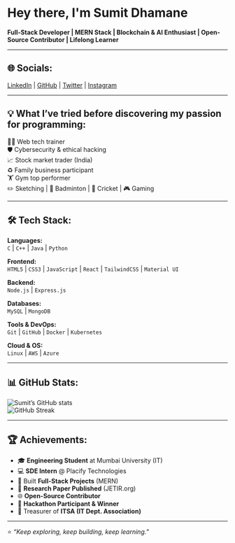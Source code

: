 # Hey there, I'm Sumit Dhamane  
**Full-Stack Developer | MERN Stack | Blockchain & AI Enthusiast | Open-Source Contributor | Lifelong Learner**

---

## 🌐 Socials:
[LinkedIn](https://www.linkedin.com/in/sumitdhamane) | [GitHub](https://github.com/Sumitdhamane) | [Twitter](#) | [Instagram](#)  

---

## 💡 What I’ve tried before discovering my passion for programming:
👨‍🏫 Web tech trainer  
🛡️ Cybersecurity & ethical hacking  
📈 Stock market trader (India)  
♻️ Family business participant  
🏋️ Gym top performer  
✏️ Sketching | 🏸 Badminton | 🏏 Cricket | 🎮 Gaming  

---

## 🛠 Tech Stack:

**Languages:**  
`C` | `C++` | `Java` | `Python`  

**Frontend:**  
`HTML5` | `CSS3` | `JavaScript` | `React` | `TailwindCSS` | `Material UI`  

**Backend:**  
`Node.js` | `Express.js`  

**Databases:**  
`MySQL` | `MongoDB`  

**Tools & DevOps:**  
`Git` | `GitHub` | `Docker` | `Kubernetes`  

**Cloud & OS:**  
`Linux` | `AWS` | `Azure`  

---

## 📊 GitHub Stats:
![Sumit’s GitHub stats](https://github-readme-stats.vercel.app/api?username=Sumitdhamane&show_icons=true&theme=tokyonight)  
![GitHub Streak](https://github-readme-streak-stats.herokuapp.com/?user=Sumitdhamane&theme=tokyonight)  

---

## 🏆 Achievements:
- 🎓 **Engineering Student** at Mumbai University (IT)  
- 💻 **SDE Intern** @ Placify Technologies  
- 🚀 Built **Full-Stack Projects** (MERN)  
- 📖 **Research Paper Published** (JETIR.org)  
- 🌐 **Open-Source Contributor**  
- 🥇 **Hackathon Participant & Winner**  
- 🤝 Treasurer of **ITSA (IT Dept. Association)**  

---

⭐ *“Keep exploring, keep building, keep learning.”*  
